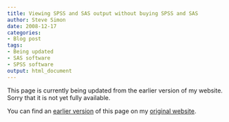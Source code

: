 ```yaml
---
title: Viewing SPSS and SAS output without buying SPSS and SAS
author: Steve Simon
date: 2008-12-17
categories:
- Blog post
tags:
- Being updated
- SAS software
- SPSS software
output: html_document
---
```


This page is currently being updated from the earlier version of my website. Sorry that it is not yet fully available.

<!---More--->

You can find an [earlier version][sim1] of this page on my [original website][sim2].

[sim1]: http://www.pmean.com/08/ViewingOutput.html
[sim2]: http://www.pmean.com/original_site.html
